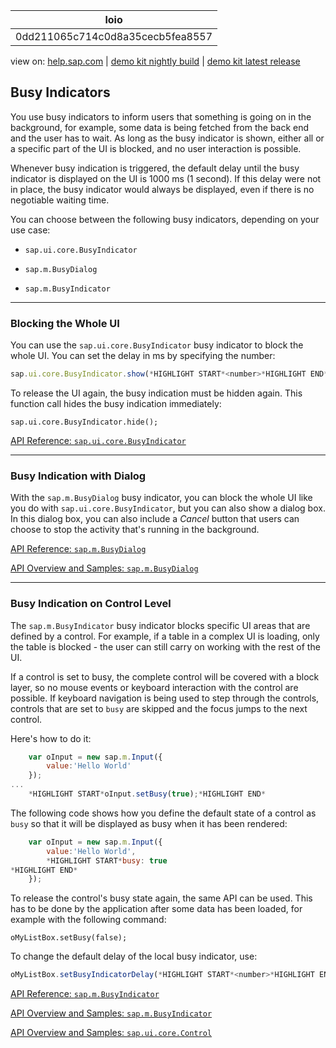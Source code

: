 | loio |
| -----|
| 0dd211065c714c0d8a35cecb5fea8557 |

<div id="loio">

view on: [help.sap.com](https://help.sap.com/viewer/DRAFT/3237636b137e43519a20ad5513c49ccb/latest/en-US/0dd211065c714c0d8a35cecb5fea8557.html) | [demo kit nightly build](https://openui5nightly.hana.ondemand.com/#/topic/0dd211065c714c0d8a35cecb5fea8557) | [demo kit latest release](https://openui5.hana.ondemand.com/#/topic/0dd211065c714c0d8a35cecb5fea8557)</div>
<!-- loio0dd211065c714c0d8a35cecb5fea8557 -->

## Busy Indicators

You use busy indicators to inform users that something is going on in the background, for example, some data is being fetched from the back end and the user has to wait. As long as the busy indicator is shown, either all or a specific part of the UI is blocked, and no user interaction is possible.

Whenever busy indication is triggered, the default delay until the busy indicator is displayed on the UI is 1000 ms \(1 second\). If this delay were not in place, the busy indicator would always be displayed, even if there is no negotiable waiting time.

You can choose between the following busy indicators, depending on your use case:

-   `sap.ui.core.BusyIndicator`

-   `sap.m.BusyDialog`

-   `sap.m.BusyIndicator`


***

### Blocking the Whole UI

You can use the `sap.ui.core.BusyIndicator` busy indicator to block the whole UI. You can set the delay in ms by specifying the number:

``` js
sap.ui.core.BusyIndicator.show(*HIGHLIGHT START*<number>*HIGHLIGHT END*);
```

To release the UI again, the busy indication must be hidden again. This function call hides the busy indication immediately:

```lang-js
sap.ui.core.BusyIndicator.hide();
```

[API Reference: `sap.ui.core.BusyIndicator`](https://openui5.hana.ondemand.com/#docs/api/symbols/sap.ui.core.BusyIndicator.html)

***

### Busy Indication with Dialog

With the `sap.m.BusyDialog` busy indicator, you can block the whole UI like you do with `sap.ui.core.BusyIndicator`, but you can also show a dialog box. In this dialog box, you can also include a *Cancel* button that users can choose to stop the activity that's running in the background.

[API Reference: `sap.m.BusyDialog`](https://openui5.hana.ondemand.com/#docs/api/symbols/sap.m.BusyDialog.html)

[API Overview and Samples: `sap.m.BusyDialog`](https://openui5.hana.ondemand.com/explored.html#/entity/sap.m.BusyDialog/samples)

***

### Busy Indication on Control Level

The `sap.m.BusyIndicator` busy indicator blocks specific UI areas that are defined by a control. For example, if a table in a complex UI is loading, only the table is blocked - the user can still carry on working with the rest of the UI.

If a control is set to busy, the complete control will be covered with a block layer, so no mouse events or keyboard interaction with the control are possible. If keyboard navigation is being used to step through the controls, controls that are set to `busy` are skipped and the focus jumps to the next control.

Here's how to do it:

``` js
	var oInput = new sap.m.Input({
		value:'Hello World'
	});
...
	*HIGHLIGHT START*oInput.setBusy(true);*HIGHLIGHT END*

```

The following code shows how you define the default state of a control as `busy` so that it will be displayed as busy when it has been rendered:

``` js
	var oInput = new sap.m.Input({
		value:'Hello World',
		*HIGHLIGHT START*busy: true
*HIGHLIGHT END*
	});

```

To release the control's busy state again, the same API can be used. This has to be done by the application after some data has been loaded, for example with the following command:

```lang-js
oMyListBox.setBusy(false);
```

To change the default delay of the local busy indicator, use:

``` js
oMyListBox.setBusyIndicatorDelay(*HIGHLIGHT START*<number>*HIGHLIGHT END*);
```

[API Reference: `sap.m.BusyIndicator`](https://openui5.hana.ondemand.com/#docs/api/symbols/sap.m.BusyIndicator.html)

[API Overview and Samples: `sap.m.BusyIndicator`](https://openui5.hana.ondemand.com/explored.html#/entity/sap.m.BusyIndicator/samples)

[API Overview and Samples: `sap.ui.core.Control`](https://openui5.hana.ondemand.com/explored.html#/entity/sap.ui.core.Control/samples)

